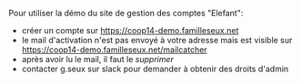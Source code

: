 Pour utiliser la démo du site de gestion des comptes "Elefant":
- créer un compte sur https://coop14-demo.familleseux.net
- le mail d'activation n'est pas envoyé à votre adresse mais est visible sur https://coop14-demo.familleseux.net/mailcatcher
- après avoir lu le mail, il faut le *supprimer*
- contacter g.seux sur slack pour demander à obtenir des droits d'admin
